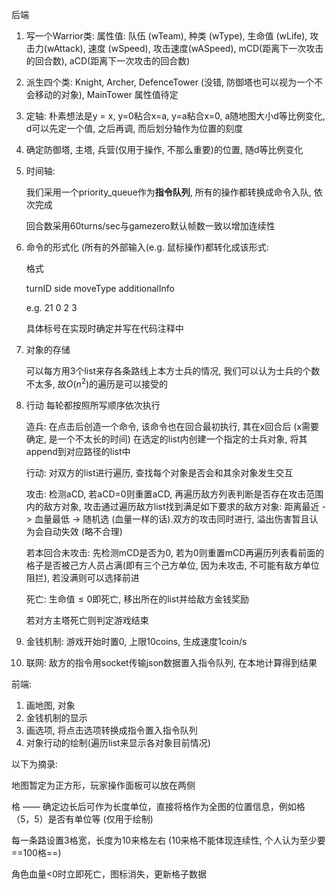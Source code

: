 后端

1. 写一个Warrior类: 属性值: 队伍 (wTeam), 种类 (wType), 生命值 (wLife), 攻击力(wAttack), 速度 (wSpeed), 攻击速度(wASpeed), mCD(距离下一次攻击的回合数), aCD(距离下一次攻击的回合数)

2. 派生四个类: Knight, Archer, DefenceTower (没错, 防御塔也可以视为一个不会移动的对象), MainTower 属性值待定

3. 定轴: 朴素想法是y = x, y=0粘合x=a, y=a粘合x=0, a随地图大小d等比例变化, d可以先定一个值, 之后再调, 而后划分轴作为位置的刻度

4. 确定防御塔, 主塔, 兵营(仅用于操作, 不那么重要)的位置, 随d等比例变化

5. 时间轴: 

   我们采用一个priority_queue作为**指令队列**, 所有的操作都转换成命令入队, 依次完成

   回合数采用60turns/sec与gamezero默认帧数一致以增加连续性

6. 命令的形式化 (所有的外部输入(e.g. 鼠标操作)都转化成该形式: 

   格式

   turnID side moveType additionalInfo

   e.g. 21 0 2 3

   具体标号在实现时确定并写在代码注释中

7. 对象的存储

   可以每方用3个list来存各条路线上本方士兵的情况, 我们可以认为士兵的个数不太多, 故$O(n^2)$的遍历是可以接受的

8. 行动 每轮都按照所写顺序依次执行

   造兵: 在点击后创造一个命令, 该命令也在回合最初执行, 其在x回合后 (x需要确定, 是一个不太长的时间) 在选定的list内创建一个指定的士兵对象, 将其append到对应路径的list中

   行动: 对双方的list进行遍历, 查找每个对象是否会和其余对象发生交互

   攻击: 检测aCD, 若aCD=0则重置aCD, 再遍历敌方列表判断是否存在攻击范围内的敌方对象, 攻击通过遍历敌方list找到满足如下要求的敌方对象: 距离最近 -> 血量最低 -> 随机选 (血量一样的话).双方的攻击同时进行, 溢出伤害暂且认为会自动失效 (略不合理)

   若本回合未攻击: 先检测mCD是否为0, 若为0则重置mCD再遍历列表看前面的格子是否被己方人员占满(即有三个己方单位, 因为未攻击, 不可能有敌方单位阻拦), 若没满则可以选择前进

   死亡: 生命值$\leqslant 0$即死亡, 移出所在的list并给敌方金钱奖励

   若对方主塔死亡则判定游戏结束

9. 金钱机制: 游戏开始时置0, 上限10coins, 生成速度1coin/s

10. 联网: 敌方的指令用socket传输json数据置入指令队列, 在本地计算得到结果

前端:

1. 画地图, 对象
2. 金钱机制的显示
3. 画选项, 将点击选项转换成指令置入指令队列
4. 对象行动的绘制(遍历list来显示各对象目前情况)

以下为摘录:

地图暂定为正方形，玩家操作面板可以放在两侧

格 —— 确定边长后可作为长度单位，直接将格作为全图的位置信息，例如格（5，5）是否有单位等 (仅用于绘制)

每一条路设置3格宽，长度为10来格左右 (10来格不能体现连续性, 个人认为至少要==100格==)

角色血量<0时立即死亡，图标消失，更新格子数据